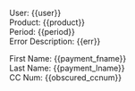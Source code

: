 User: {{user}}  
Product: {{product}}  
Period: {{period}}  
Error Description: {{err}}  

First Name: {{payment_fname}}  
Last Name: {{payment_lname}}  
CC Num: {{obscured_ccnum}}  
